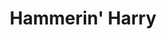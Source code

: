 ---
layout: video
series: Angry Video Game Nerd - Bad Game Cover Art
episode: 22
title: "Hammerin' Harry"
permalink: /avgn/bad-game-cover-art-22
video_info:
  - youtube;YouTube;8VnJNeVhtLo
release_date: 2015-12-22
mike_notes:
toggle: off
special: bad-covers
special_id: "Bad Game Cover Art Videos"
platforms:
  - Nintendo Entertainment System
---